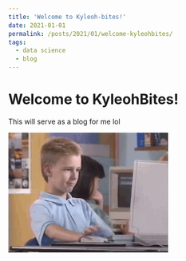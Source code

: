 ```yaml
---
title: 'Welcome to Kyleoh-bites!'
date: 2021-01-01
permalink: /posts/2021/01/welcome-kyleohbites/
tags:
  - data science
  - blog
---
```


<h1>Welcome to KyleohBites!</h1>
<p> This will serve as a blog for me lol</p>
<img src='/images/gifs/giphy.gif'>
